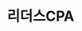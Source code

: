---
id: 0
title: 리더스CPA
caption: 가장 간편하고 쉬운 마케팅
url: https://leaderscpa.com/leaderscpa/
view: https://raw.githubusercontent.com/didgustm/image/main/view/cpa_view.webp
thumnail: https://github.com/didgustm/image/blob/main/thumnail/cpa.jpg?raw=true
category: Web
device: PC, Mobile
---